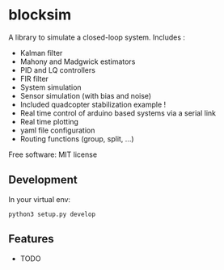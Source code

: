 blocksim
========

A library to simulate a closed-loop system. Includes :

-   Kalman filter
-   Mahony and Madgwick estimators
-   PID and LQ controllers
-   FIR filter
-   System simulation
-   Sensor simulation (with bias and noise)
-   Included quadcopter stabilization example !
-   Real time control of arduino based systems via a serial link
-   Real time plotting
-   yaml file configuration
-   Routing functions (group, split, \...)

Free software: MIT license

Development
-----------

In your virtual env:

    python3 setup.py develop

Features
--------

-   TODO
